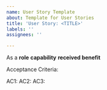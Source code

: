 ```yaml
---
name: User Story Template
about: Template for User Stories
title: 'User Story: <TITLE>'
labels: ''
assignees: ''

---
```


As a **role** **capability** **received benefit**

Acceptance Criteria: 

AC1:
AC2:
AC3:
